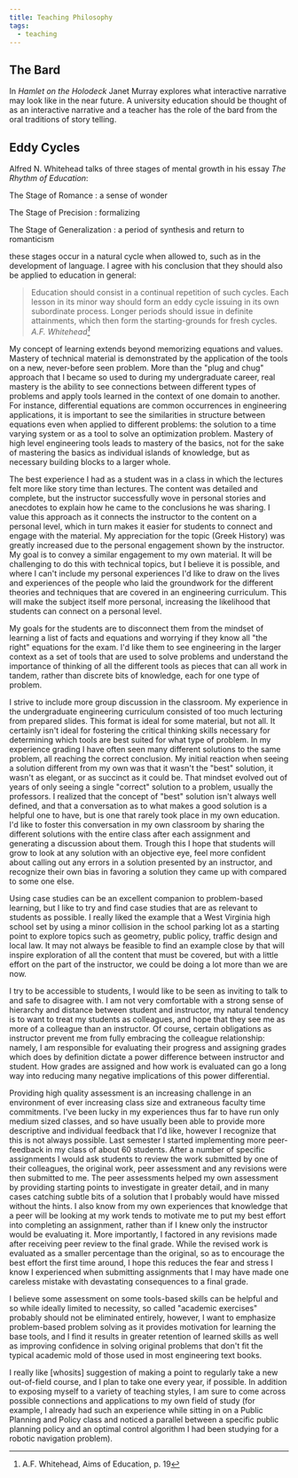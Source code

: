 ```yaml
---
title: Teaching Philosophy
tags:
  - teaching
---
```


## The Bard

In _Hamlet on the Holodeck_ Janet Murray explores what interactive
narrative may look like in the near future. A university education
should be thought of as an interactive narrative and a teacher has the
role of the bard from the oral traditions of story telling.

## Eddy Cycles

Alfred N. Whitehead talks of three stages of mental
growth in his essay _The Rhythm of Education_:

The Stage of Romance
: a sense of wonder

The Stage of Precision
: formalizing

The Stage of Generalization 
: a period of synthesis and return to romanticism

these stages occur in a natural cycle when allowed to, such as in the
development of language. I agree with his conclusion that they should
also be applied to education in general:

> Education should consist in a continual repetition of such
> cycles. Each lesson in its minor way should form an eddy cycle
> issuing in its own subordinate process. Longer periods should issue
> in definite attainments, which then form the starting-grounds for
> fresh cycles. <cite>A.F. Whitehead[^aims_of_education]</cite>

[^aims_of_education]: A.F. Whitehead, Aims of Education, p. 19

My concept of learning extends beyond memorizing equations and values.
Mastery of technical material is demonstrated by the application of
the tools on a new, never-before seen problem.  More than the "plug
and chug" approach that I became so used to during my undergraduate
career, real mastery is the ability to see connections between
different types of problems and apply tools learned in the context of
one domain to another.  For instance, differential equations are
common occurrences in engineering applications, it is important to see
the similarities in structure between equations even when applied to
different problems: the solution to a time varying system or as a tool
to solve an optimization problem.  Mastery of high level engineering
tools leads to mastery of the basics, not for the sake of mastering
the basics as individual islands of knowledge, but as necessary
building blocks to a larger whole.

The best experience I had as a student was in a class in which the
lectures felt more like story time than lectures.  The content was
detailed and complete, but the instructor successfully wove in
personal stories and anecdotes to explain how he came to the
conclusions he was sharing.  I value this approach as it connects the
instructor to the content on a personal level, which in turn makes it
easier for students to connect and engage with the material. My
appreciation for the topic (Greek History) was greatly increased due
to the personal engagement shown by the instructor.  My goal is to
convey a similar engagement to my own material. It will be challenging
to do this with technical topics, but I believe it is possible, and
where I can't include my personal experiences I'd like to draw on the
lives and experiences of the people who laid the groundwork for the
different theories and techniques that are covered in an engineering
curriculum.  This will make the subject itself more personal,
increasing the likelihood that students can connect on a personal
level.

My goals for the students are to disconnect them from the mindset of
learning a list of facts and equations and worrying if they know all
"the right" equations for the exam.  I'd like them to see engineering
in the larger context as a set of tools that are used to solve
problems and understand the importance of thinking of all the
different tools as pieces that can all work in tandem, rather than
discrete bits of knowledge, each for one type of problem.

I strive to include more group discussion in the classroom.  My
experience in the undergraduate engineering curriculum consisted of
too much lecturing from prepared slides.  This format is ideal for
some material, but not all.  It certainly isn't ideal for fostering
the critical thinking skills necessary for determining which tools are
best suited for what type of problem.  In my experience grading I have
often seen many different solutions to the same problem, all reaching
the correct conclusion.  My initial reaction when seeing a solution
different from my own was that it wasn't the "best" solution, it
wasn't as elegant, or as succinct as it could be.  That mindset
evolved out of years of only seeing a single "correct" solution to a
problem, usually the professors.  I realized that the concept of
"best" solution isn't always well defined, and that a conversation as
to what makes a good solution is a helpful one to have, but is one
that rarely took place in my own education.  I'd like to foster this
conversation in my own classroom by sharing the different solutions
with the entire class after each assignment and generating a
discussion about them.  Trough this I hope that students will grow to
look at any solution with an objective eye, feel more confident about
calling out any errors in a solution presented by an instructor, and
recognize their own bias in favoring a solution they came up with
compared to some one else.

Using case studies can be an excellent companion to problem-based
learning, but I like to try and find case studies that are as relevant
to students as possible.  I really liked the example that a West
Virginia high school set by using a minor collision in the school
parking lot as a starting point to explore topics such as geometry,
public policy, traffic design and local law.  It may not always be
feasible to find an example close by that will inspire exploration of
all the content that must be covered, but with a little effort on the
part of the instructor, we could be doing a lot more than we are now.

I try to be accessible to students, I would like to be seen as
inviting to talk to and safe to disagree with.  I am not very
comfortable with a strong sense of hierarchy and distance between
student and instructor, my natural tendency is to want to treat my
students as colleagues, and hope that they see me as more of a
colleague than an instructor.  Of course, certain obligations as
instructor prevent me from fully embracing the colleague relationship:
namely, I am responsible for evaluating their progress and assigning
grades which does by definition dictate a power difference between
instructor and student.  How grades are assigned and how work is
evaluated can go a long way into reducing many negative implications
of this power differential.

Providing high quality assessment is an increasing challenge in an
environment of ever increasing class size and extraneous faculty time
commitments.  I've been lucky in my experiences thus far to have run
only medium sized classes, and so have usually been able to provide
more descriptive and individual feedback that I'd like, however I
recognize that this is not always possible. Last semester I started
implementing more peer-feedback in my class of about 60 students.
After a number of specific assignments I would ask students to review
the work submitted by one of their colleagues, the original work, peer
assessment and any revisions were then submitted to me.  The peer
assessments helped my own assessment by providing starting points to
investigate in greater detail, and in many cases catching subtle bits
of a solution that I probably would have missed without the hints.  I
also know from my own experiences that knowledge that a peer will be
looking at my work tends to motivate me to put my best effort into
completing an assignment, rather than if I knew only the instructor
would be evaluating it.  More importantly, I factored in any revisions
made after receiving peer review to the final grade.  While the
revised work is evaluated as a smaller percentage than the original,
so as to encourage the best effort the first time around, I hope this
reduces the fear and stress I know I experienced when submitting
assignments that I may have made one careless mistake with devastating
consequences to a final grade.

I believe some assessment on some tools-based skills can be helpful
and so while ideally limited to necessity, so called "academic
exercises" probably should not be eliminated entirely, however, I want
to emphasize problem-based problem solving as it provides motivation
for learning the base tools, and I find it results in greater
retention of learned skills as well as improving confidence in solving
original problems that don't fit the typical academic mold of those
used in most engineering text books.

I really like [whosits] suggestion of making a point to regularly take
a new out-of-field course, and I plan to take one every year, if
possible.  In addition to exposing myself to a variety of teaching
styles, I am sure to come across possible connections and applications
to my own field of study (for example, I already had such an
experience while sitting in on a Public Planning and Policy class and
noticed a parallel between a specific public planning policy and an
optimal control algorithm I had been studying for a robotic navigation
problem).
